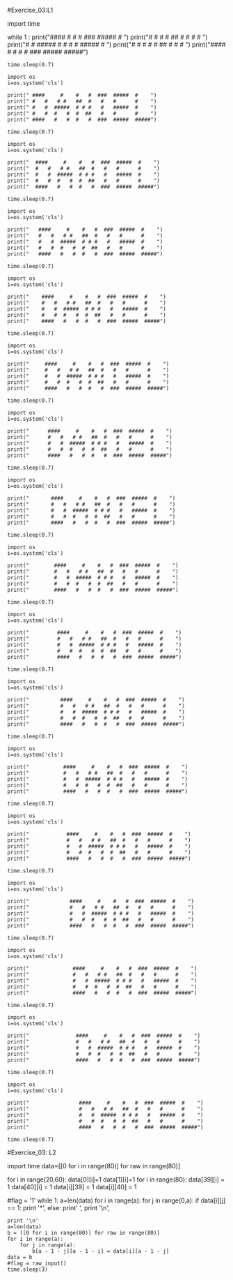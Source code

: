 #Exercise_03:L1

import time

while 1 :
    print("####     #    #   #  ###  #####  #    ")
    print("#   #   # #   ##  #   #   #      #    ")
    print("#   #  #####  # # #   #   #####  #    ")
    print("#   #  #   #  #  ##   #   #      #    ")
    print("####   #   #  #   #  ###  #####  #####")
    
    time.sleep(0.7)
    
    import os
    i=os.system('cls')
    
    print(" ####     #    #   #  ###  #####  #    ")
    print(" #   #   # #   ##  #   #   #      #    ")
    print(" #   #  #####  # # #   #   #####  #    ")
    print(" #   #  #   #  #  ##   #   #      #    ")
    print(" ####   #   #  #   #  ###  #####  #####")
    
    time.sleep(0.7)
    
    import os
    i=os.system('cls')
    
    print("  ####     #    #   #  ###  #####  #    ")
    print("  #   #   # #   ##  #   #   #      #    ")
    print("  #   #  #####  # # #   #   #####  #    ")
    print("  #   #  #   #  #  ##   #   #      #    ")
    print("  ####   #   #  #   #  ###  #####  #####")
    
    time.sleep(0.7)
    
    import os
    i=os.system('cls')
    
    print("   ####     #    #   #  ###  #####  #    ")
    print("   #   #   # #   ##  #   #   #      #    ")
    print("   #   #  #####  # # #   #   #####  #    ")
    print("   #   #  #   #  #  ##   #   #      #    ")
    print("   ####   #   #  #   #  ###  #####  #####")
    
    time.sleep(0.7)
    
    import os
    i=os.system('cls')
    
    print("    ####     #    #   #  ###  #####  #    ")
    print("    #   #   # #   ##  #   #   #      #    ")
    print("    #   #  #####  # # #   #   #####  #    ")
    print("    #   #  #   #  #  ##   #   #      #    ")
    print("    ####   #   #  #   #  ###  #####  #####")
    
    time.sleep(0.7)
    
    import os
    i=os.system('cls')
    
    print("     ####     #    #   #  ###  #####  #    ")
    print("     #   #   # #   ##  #   #   #      #    ")
    print("     #   #  #####  # # #   #   #####  #    ")
    print("     #   #  #   #  #  ##   #   #      #    ")
    print("     ####   #   #  #   #  ###  #####  #####")
    
    time.sleep(0.7)
    
    import os
    i=os.system('cls')
    
    print("      ####     #    #   #  ###  #####  #    ")
    print("      #   #   # #   ##  #   #   #      #    ")
    print("      #   #  #####  # # #   #   #####  #    ")
    print("      #   #  #   #  #  ##   #   #      #    ")
    print("      ####   #   #  #   #  ###  #####  #####")
    
    time.sleep(0.7)
    
    import os
    i=os.system('cls')
    
    print("       ####     #    #   #  ###  #####  #    ")
    print("       #   #   # #   ##  #   #   #      #    ")
    print("       #   #  #####  # # #   #   #####  #    ")
    print("       #   #  #   #  #  ##   #   #      #    ")
    print("       ####   #   #  #   #  ###  #####  #####")
    
    time.sleep(0.7)
    
    import os
    i=os.system('cls')
    
    print("        ####     #    #   #  ###  #####  #    ")
    print("        #   #   # #   ##  #   #   #      #    ")
    print("        #   #  #####  # # #   #   #####  #    ")
    print("        #   #  #   #  #  ##   #   #      #    ")
    print("        ####   #   #  #   #  ###  #####  #####")
    
    time.sleep(0.7)
    
    import os
    i=os.system('cls')
    
    print("         ####     #    #   #  ###  #####  #    ")
    print("         #   #   # #   ##  #   #   #      #    ")
    print("         #   #  #####  # # #   #   #####  #    ")
    print("         #   #  #   #  #  ##   #   #      #    ")
    print("         ####   #   #  #   #  ###  #####  #####")
    
    time.sleep(0.7)
    
    import os
    i=os.system('cls')
    
    print("          ####     #    #   #  ###  #####  #    ")
    print("          #   #   # #   ##  #   #   #      #    ")
    print("          #   #  #####  # # #   #   #####  #    ")
    print("          #   #  #   #  #  ##   #   #      #    ")
    print("          ####   #   #  #   #  ###  #####  #####")
    
    time.sleep(0.7)
    
    import os
    i=os.system('cls')
    
    print("           ####     #    #   #  ###  #####  #    ")
    print("           #   #   # #   ##  #   #   #      #    ")
    print("           #   #  #####  # # #   #   #####  #    ")
    print("           #   #  #   #  #  ##   #   #      #    ")
    print("           ####   #   #  #   #  ###  #####  #####")
    
    time.sleep(0.7)
    
    import os
    i=os.system('cls')
    
    print("            ####     #    #   #  ###  #####  #    ")
    print("            #   #   # #   ##  #   #   #      #    ")
    print("            #   #  #####  # # #   #   #####  #    ")
    print("            #   #  #   #  #  ##   #   #      #    ")
    print("            ####   #   #  #   #  ###  #####  #####")
    
    time.sleep(0.7)
    
    import os
    i=os.system('cls')
    
    print("             ####     #    #   #  ###  #####  #    ")
    print("             #   #   # #   ##  #   #   #      #    ")
    print("             #   #  #####  # # #   #   #####  #    ")
    print("             #   #  #   #  #  ##   #   #      #    ")
    print("             ####   #   #  #   #  ###  #####  #####")
    
    time.sleep(0.7)
    
    import os
    i=os.system('cls')
    
    print("              ####     #    #   #  ###  #####  #    ")
    print("              #   #   # #   ##  #   #   #      #    ")
    print("              #   #  #####  # # #   #   #####  #    ")
    print("              #   #  #   #  #  ##   #   #      #    ")
    print("              ####   #   #  #   #  ###  #####  #####")
    
    time.sleep(0.7)
    
    import os
    i=os.system('cls')
    
    print("               ####     #    #   #  ###  #####  #    ")
    print("               #   #   # #   ##  #   #   #      #    ")
    print("               #   #  #####  # # #   #   #####  #    ")
    print("               #   #  #   #  #  ##   #   #      #    ")
    print("               ####   #   #  #   #  ###  #####  #####")
    
    time.sleep(0.7)
    
    import os
    i=os.system('cls')
    
    print("                ####     #    #   #  ###  #####  #    ")
    print("                #   #   # #   ##  #   #   #      #    ")
    print("                #   #  #####  # # #   #   #####  #    ")
    print("                #   #  #   #  #  ##   #   #      #    ")
    print("                ####   #   #  #   #  ###  #####  #####")
    
    time.sleep(0.7)


#Exercise_03: L2

import time
data=[[0 for i in range(80)] for raw in range(80)]

for i in range(20,60):
    data[0][i]=1
    data[1][i]=1
for i in range(80):
    data[39][i] = 1
    data[40][i] = 1
    data[i][39] = 1
    data[i][40] = 1

#flag = '1'
while 1:
    a=len(data)
    for i in range(a):
        for j in range(0,a):
            if data[i][j] == 1:
                print '*',
            else:
                print' ',
        print '\n',

    print '\n'
    a=len(data)
    b = [[0 for i in range(80)] for raw in range(80)]
    for i in range(a):
        for j in range(a):
            b[a - 1 - j][a - 1 - i] = data[i][a - 1 - j]
    data = b
    #flag = raw_input()
    time.sleep(3)
    
